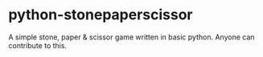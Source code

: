 # python-stonepaperscissor
A simple stone, paper &amp; scissor game written in basic python.
Anyone can contribute to this.



